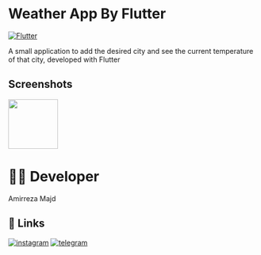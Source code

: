 # Weather App By Flutter

[![Flutter](https://img.shields.io/badge/Flutter-02569B?style=for-the-badge&logo=flutter&logoColor=white)](https://github.com/amirrezamajd/weather_app)

A small application to add the desired city and see the current temperature of that city, developed with Flutter

## Screenshots
<img src="https://github.com/amirrezamajd/weather_app/assets/94396701/cc3d3a8a-e52d-48f7-a662-fdcfbdc223d1" width="100">

# 🧑‍💻 Developer
Amirreza Majd

## 🔗 Links

[![instagram](https://img.shields.io/badge/Instagram-E4405F?style=for-the-badge&logo=instagram&logoColor=white)](https://instagram.com/amirreza.majd)
[![telegram](https://img.shields.io/badge/Telegram-2CA5E0?style=for-the-badge&logo=telegram&logoColor=white)](https://t.me/amirrezamajd)


